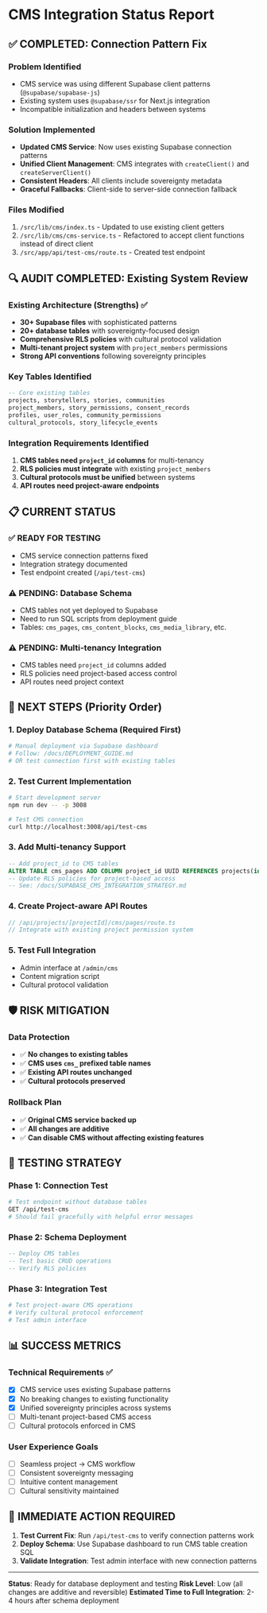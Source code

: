 # CMS Integration Status Report

## ✅ COMPLETED: Connection Pattern Fix

### Problem Identified
- CMS service was using different Supabase client patterns (`@supabase/supabase-js`) 
- Existing system uses `@supabase/ssr` for Next.js integration
- Incompatible initialization and headers between systems

### Solution Implemented
- **Updated CMS Service**: Now uses existing Supabase connection patterns
- **Unified Client Management**: CMS integrates with `createClient()` and `createServerClient()`
- **Consistent Headers**: All clients include sovereignty metadata
- **Graceful Fallbacks**: Client-side to server-side connection fallback

### Files Modified
1. `/src/lib/cms/index.ts` - Updated to use existing client getters
2. `/src/lib/cms/cms-service.ts` - Refactored to accept client functions instead of direct client
3. `/src/app/api/test-cms/route.ts` - Created test endpoint

## 🔍 AUDIT COMPLETED: Existing System Review

### Existing Architecture (Strengths) ✅
- **30+ Supabase files** with sophisticated patterns
- **20+ database tables** with sovereignty-focused design
- **Comprehensive RLS policies** with cultural protocol validation
- **Multi-tenant project system** with `project_members` permissions
- **Strong API conventions** following sovereignty principles

### Key Tables Identified
```sql
-- Core existing tables
projects, storytellers, stories, communities
project_members, story_permissions, consent_records
profiles, user_roles, community_permissions
cultural_protocols, story_lifecycle_events
```

### Integration Requirements Identified
1. **CMS tables need `project_id` columns** for multi-tenancy
2. **RLS policies must integrate** with existing `project_members`
3. **Cultural protocols must be unified** between systems
4. **API routes need project-aware endpoints**

## 📋 CURRENT STATUS

### ✅ READY FOR TESTING
- CMS service connection patterns fixed
- Integration strategy documented
- Test endpoint created (`/api/test-cms`)

### ⚠️ PENDING: Database Schema
- CMS tables not yet deployed to Supabase
- Need to run SQL scripts from deployment guide
- Tables: `cms_pages`, `cms_content_blocks`, `cms_media_library`, etc.

### ⚠️ PENDING: Multi-tenancy Integration  
- CMS tables need `project_id` columns added
- RLS policies need project-based access control
- API routes need project context

## 🚀 NEXT STEPS (Priority Order)

### 1. **Deploy Database Schema** (Required First)
```bash
# Manual deployment via Supabase dashboard
# Follow: /docs/DEPLOYMENT_GUIDE.md
# OR test connection first with existing tables
```

### 2. **Test Current Implementation**
```bash
# Start development server
npm run dev -- -p 3008

# Test CMS connection
curl http://localhost:3008/api/test-cms
```

### 3. **Add Multi-tenancy Support**
```sql
-- Add project_id to CMS tables
ALTER TABLE cms_pages ADD COLUMN project_id UUID REFERENCES projects(id);
-- Update RLS policies for project-based access
-- See: /docs/SUPABASE_CMS_INTEGRATION_STRATEGY.md
```

### 4. **Create Project-aware API Routes**
```typescript
// /api/projects/[projectId]/cms/pages/route.ts
// Integrate with existing project permission system
```

### 5. **Test Full Integration**
- Admin interface at `/admin/cms`
- Content migration script
- Cultural protocol validation

## 🛡️ RISK MITIGATION

### Data Protection
- ✅ **No changes to existing tables**
- ✅ **CMS uses `cms_` prefixed table names**
- ✅ **Existing API routes unchanged**
- ✅ **Cultural protocols preserved**

### Rollback Plan
- ✅ **Original CMS service backed up**
- ✅ **All changes are additive**
- ✅ **Can disable CMS without affecting existing features**

## 🧪 TESTING STRATEGY

### Phase 1: Connection Test
```bash
# Test endpoint without database tables
GET /api/test-cms
# Should fail gracefully with helpful error messages
```

### Phase 2: Schema Deployment
```sql
-- Deploy CMS tables
-- Test basic CRUD operations
-- Verify RLS policies
```

### Phase 3: Integration Test
```bash
# Test project-aware CMS operations
# Verify cultural protocol enforcement
# Test admin interface
```

## 📊 SUCCESS METRICS

### Technical Requirements ✅
- [x] CMS service uses existing Supabase patterns
- [x] No breaking changes to existing functionality  
- [x] Unified sovereignty principles across systems
- [ ] Multi-tenant project-based CMS access
- [ ] Cultural protocols enforced in CMS

### User Experience Goals
- [ ] Seamless project → CMS workflow
- [ ] Consistent sovereignty messaging
- [ ] Intuitive content management
- [ ] Cultural sensitivity maintained

## 🎯 IMMEDIATE ACTION REQUIRED

1. **Test Current Fix**: Run `/api/test-cms` to verify connection patterns work
2. **Deploy Schema**: Use Supabase dashboard to run CMS table creation SQL
3. **Validate Integration**: Test admin interface with new connection patterns

---

**Status**: Ready for database deployment and testing
**Risk Level**: Low (all changes are additive and reversible)
**Estimated Time to Full Integration**: 2-4 hours after schema deployment